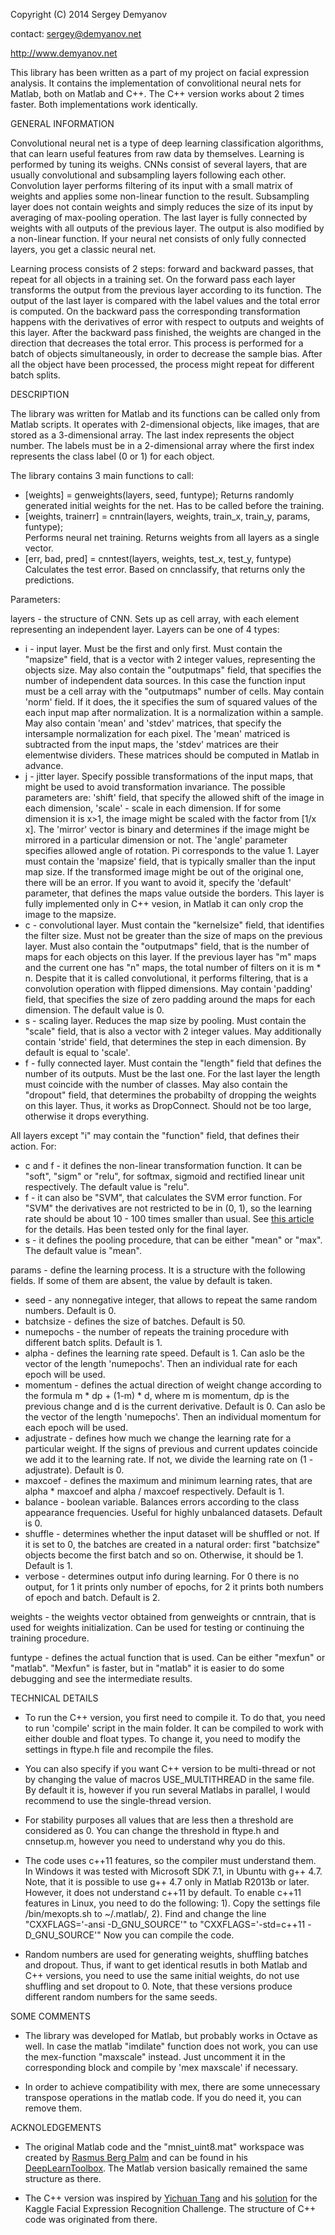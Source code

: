 Copyright (C) 2014 Sergey Demyanov

contact: sergey@demyanov.net

http://www.demyanov.net

This library has been written as a part of my project on facial expression analysis. It contains the implementation of convolitional neural nets for Matlab, both on Matlab and C++. The C++ version works about 2 times faster. Both implementations work identically.

GENERAL INFORMATION

Convolutional neural net is a type of deep learning classification algorithms, that can learn useful features from raw data by themselves. Learning is performed by tuning its weighs. CNNs consist of several layers, that are usually convolutional and subsampling layers following each other. Convolution layer performs filtering of its input with a small matrix of weights and applies some non-linear function to the result. Subsampling layer does not contain weights and simply reduces the size of its input by averaging of max-pooling operation. The last layer is fully connected by weights with all outputs of the previous layer. The output is also modified by a non-linear function. If your neural net consists of only fully connected layers, you get a classic neural net.

Learning process consists of 2 steps: forward and backward passes, that repeat for all objects in a training set. On the forward pass each layer transforms the output from the previous layer according to its function. The output of the last layer is compared with the label values and the total error is computed. On the backward pass the corresponding transformation happens with the derivatives of error with respect to outputs and weights of this layer. After the backward pass finished, the weights are changed in the direction that decreases the total error. This process is performed for a batch of objects simultaneously, in order to decrease the sample bias. After all the object have been processed, the process might repeat for different batch splits.

 
DESCRIPTION

The library was written for Matlab and its functions can be called only from Matlab scripts. It operates with 2-dimensional objects, like images, that are stored as a 3-dimensional array. The last index represents the object number. The labels must be in a 2-dimensional array where the first index represents the class label (0 or 1) for each object.

The library contains 3 main functions to call:

- [weights] = genweights(layers, seed, funtype);
Returns randomly generated initial weights for the net. Has to be called before the training.
- [weights, trainerr] = cnntrain(layers, weights, train_x, train_y, params, funtype);  
Performs neural net training. Returns weights from all layers as a single vector.
- [err, bad, pred] = cnntest(layers, weights, test_x, test_y, funtype)
Calculates the test error. Based on cnnclassify, that returns only the predictions.


Parameters:

layers - the structure of CNN. Sets up as cell array, with each element representing an independent layer. Layers can be one of 4 types:
- i - input layer. Must be the first and only first. Must contain the "mapsize" field, that is a vector with 2 integer values, representing the objects size. May also contain the "outputmaps" field, that specifies the number of independent data sources. In this case the function input must be a cell array with the "outputmaps" number of cells. May contain 'norm' field. If it does, the it specifies the sum of squared values of the each input map after normalization. It is a normalization within a sample. May also contain 'mean' and 'stdev' matrices, that specify the intersample normalization for each pixel. The 'mean' matriced is subtracted from the input maps, the 'stdev' matrices are their elementwise dividers. These matrices should be computed in Matlab in advance.
- j - jitter layer. Specify possible transformations of the input maps, that might be used to avoid transformation invariance. The possible parameters are: 'shift' field, that specify the allowed shift of the image in each dimension, 'scale' - scale in each dimension. If for some dimension it is x>1, the image might be scaled with the factor from [1/x x]. The 'mirror' vector is binary and determines if the image might be mirrored in a particular dimension or not. The 'angle' parameter specifies allowed angle of rotation. Pi corresponds to the value 1. Layer must contain the 'mapsize' field, that is typically smaller than the input map size. If the transformed image might be out of the original one, there will be an error. If you want to avoid it, specify the 'default' parameter, that defines the maps value outside the borders. This layer is fully implemented only in C++ vesion, in Matlab it can only crop the image to the mapsize.
- c - convolutional layer. Must contain the "kernelsize" field, that identifies the filter size. Must not be greater than the size of maps on the previous layer. Must also contain the "outputmaps" field, that is the number of maps for each objects on this layer. If the previous layer has "m" maps and the current one has "n" maps, the total number of filters on it is m * n. Despite that it is called convolutional, it performs filtering, that is a convolution operation with flipped dimensions. May contain 'padding' field, that specifies the size of zero padding around the maps for each dimension. The default value is 0.
- s - scaling layer. Reduces the map size by pooling. Must contain the "scale" field, that is also a vector with 2 integer values. May additionally contain 'stride' field, that determines the step in each dimension. By default is equal to 'scale'.
- f - fully connected layer. Must contain the "length" field that defines the number of its outputs. Must be the last one. For the last layer the length must coincide with the number of classes. May also contain the "dropout" field, that determines the probabilty of dropping the weights on this layer. Thus, it works as DropConnect. Should not be too large, otherwise it drops everything.

All layers except "i" may contain the "function" field, that defines their action. For:
- c and f - it defines the non-linear transformation function. It can be "soft", "sigm" or "relu", for softmax, sigmoid and rectified linear unit respectively. The default value is "relu".
- f - it can also be "SVM", that calculates the SVM error function. For "SVM" the derivatives are not restricted to be in (0, 1), so the learning rate should be about 10 - 100 times smaller than usual.
See [this article](www.cs.toronto.edu/~tang/papers/dlsvm.pdf) for the details. Has been tested only for the final layer.
- s - it defines the pooling procedure, that can be either "mean" or "max". The default value is "mean". 

params - define the learning process. It is a structure with the following fields. If some of them are absent, the value by default is taken.
- seed - any nonnegative integer, that allows to repeat the same random numbers. Default is 0.
- batchsize - defines the size of batches. Default is 50.
- numepochs - the number of repeats the training procedure with different batch splits. Default is 1.
- alpha - defines the learning rate speed. Default is 1. Can aslo be the vector of the length 'numepochs'. Then an individual rate for each epoch will be used.
- momentum - defines the actual direction of weight change according to the formula m * dp + (1-m) * d, where m is momentum, dp is the previous change and d is the current derivative. Default is 0. Can aslo be the vector of the length 'numepochs'. Then an individual momentum for each epoch will be used.
- adjustrate - defines how much we change the learning rate for a particular weight. If the signs of previous and current updates coincide we add it to the learning rate. If not, we divide the learning rate on (1 - adjustrate). Default is 0.
- maxcoef - defines the maximum and minimum learning rates, that are alpha * maxcoef and alpha / maxcoef respectively. Default is 1.
- balance - boolean variable. Balances errors according to the class appearance frequencies. Useful for highly unbalanced datasets. Default is 0.
- shuffle - determines whether the input dataset will be shuffled or not. If it is set to 0, the batches are created in a natural order: first "batchsize" objects become the first batch and so on. Otherwise, it should be 1. Default is 1.
- verbose - determines output info during learning. For 0 there is no output, for 1 it prints only number of epochs, for 2 it prints both numbers of epoch and batch. Default is 2.

weights - the weights vector obtained from genweights or cnntrain, that is used for weights initialization. Can be used for testing or continuing the training procedure. 

funtype - defines the actual function that is used. Can be either "mexfun" or "matlab". "Mexfun" is faster, but in "matlab" it is easier to do some debugging and see the intermediate results.

TECHNICAL DETAILS

- To run the C++ version, you first need to compile it. To do that, you need to run 'compile' script in the main folder. It can be compiled to work with either double and float types. To change it, you need to modify the settings in ftype.h file and recompile the files. 
- You can also specify if you want C++ version to be multi-thread or not by changing the value of macros USE_MULTITHREAD in the same file. By default it is, however if you run several Matlabs in parallel, I would recommend to use the single-thread version.
- For stability purposes all values that are less then a threshold are considered as 0. You can change the threshold in ftype.h and cnnsetup.m, however you need to understand why you do this.

- The code uses c++11 features, so the compiler must understand them. In Windows it was tested with Microsoft SDK 7.1, in Ubuntu with g++ 4.7. Note, that it is possible to use g++ 4.7 only in Matlab R2013b or later. However, it does not understand c++11 by default. To enable c++11 features in Linux, you need to do the following:
1). Copy the settings file <MatlabRoot>/bin/mexopts.sh to ~/.matlab/<MatlabVersion>,
2). Find and change the line "CXXFLAGS='-ansi -D_GNU_SOURCE'" to "CXXFLAGS='-std=c++11 -D_GNU_SOURCE'"
Now you can compile the code.

- Random numbers are used for generating weights, shuffling batches and dropout. Thus, if want to get identical resutls in both Matlab and C++ versions, you need to use the same initial weights, do not use shuffling and set dropout to 0. Note, that these versions produce different random numbers for the same seeds.

SOME COMMENTS 

- The library was developed for Matlab, but probably works in Octave as well. In case the matlab "imdilate" function does not work, you can use the mex-function "maxscale" instead. Just uncomment it in the corresponding block and compile by 'mex maxscale' if necessary.

- In order to achieve compatibility with mex, there are some unnecessary transpose operations in the matlab code. If you do need it, you can remove them.

ACKNOLEDGEMENTS

- The original Matlab code and the "mnist_uint8.mat" workspace was created by [Rasmus Berg Palm](dtu.academia.edu/RasmusBergPalm) and can be found in his [DeepLearnToolbox](https://github.com/rasmusbergpalm/DeepLearnToolbox). The Matlab version basically remained the same structure as there.

- The C++ version was inspired by [Yichuan Tang](http://www.cs.toronto.edu/~tang) and his [solution](http://code.google.com/p/deep-learning-faces/) for the Kaggle Facial Expression Recognition Challenge. The structure of C++ code was originated from there.
 
